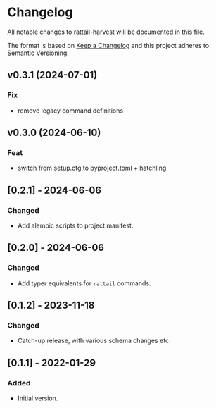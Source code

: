 
# Changelog
All notable changes to rattail-harvest will be documented in this file.

The format is based on [Keep a Changelog](http://keepachangelog.com/en/1.0.0/)
and this project adheres to [Semantic Versioning](http://semver.org/spec/v2.0.0.html).

## v0.3.1 (2024-07-01)

### Fix

- remove legacy command definitions

## v0.3.0 (2024-06-10)

### Feat

- switch from setup.cfg to pyproject.toml + hatchling

## [0.2.1] - 2024-06-06
### Changed
- Add alembic scripts to project manifest.

## [0.2.0] - 2024-06-06
### Changed
- Add typer equivalents for `rattail` commands.

## [0.1.2] - 2023-11-18
### Changed
- Catch-up release, with various schema changes etc.

## [0.1.1] - 2022-01-29
### Added
- Initial version.
